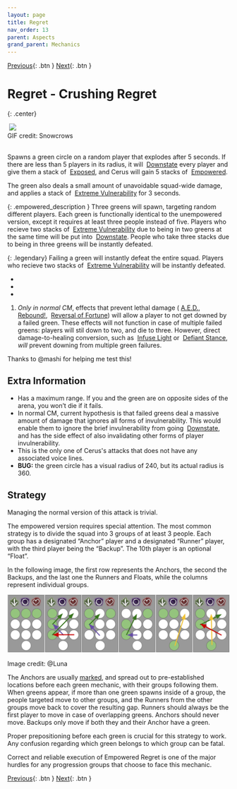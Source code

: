 ```yaml
---
layout: page
title: Regret
nav_order: 13
parent: Aspects
grand_parent: Mechanics
---
```


[Previous](despair.html){: .btn } [Next](rage.html){: .btn }

# Regret - Crushing Regret
{: .center}

<img class="divider">

<img class="attack_gif" src="../../images/mechanics/regret.gif">

<div class="smalltext center">GIF credit: Snowcrows</div>

<img class="divider">

Spawns a green circle on a random player that explodes after 5 seconds. If there are less than 5 players in its radius, it will <img class="inline down"> [Downstate] every player and give them a stack of <img class="inline exposed"> [Exposed], and Cerus will gain 5 stacks of <img class="inline empowered"> [Empowered].

The green also deals a small amount of unavoidable squad-wide damage, and applies a stack of <img class="inline extreme_vulnerability"> [Extreme Vulnerability] for 3 seconds. 

{: .empowered_description }
Three greens will spawn, targeting random different players. Each green is functionally identical to the unempowered version, except it requires at least three people instead of five. Players who recieve two stacks of <img class="inline extreme_vulnerability"> [Extreme Vulnerability] due to being in two greens at the same time will be put into <img class="inline down"> [Downstate]. People who take three stacks due to being in three greens will be instantly defeated.

{: .legendary}
Failing a green will instantly defeat the entire squad. Players who recieve two stacks of <img class="inline extreme_vulnerability"> [Extreme Vulnerability] will be instantly defeated.

<div>
  <ul class="mechtable">
    <li class="table-header">
      <img class="table-img distort">
      <img class="table-img glint_h">
      <img class="table-img feedback">
      <img class="table-img dodge">
      <img class="table-img jump">
      <img class="table-img protection">
      <img class="table-img block">
      <img class="table-img barrier">
    </li>
    <li class="table-row">
      <img class="table-img notok">
      <img class="table-img kinda1">
      <img class="table-img notok">
      <img class="table-img notok">
      <img class="table-img notok">
      <img class="table-img notok">
      <img class="table-img notok">
      <img class="table-img notok">
    </li>
    <li class="emp-row">
      <img class="table-img notok">
      <img class="table-img kinda1">
      <img class="table-img notok">
      <img class="table-img notok">
      <img class="table-img notok">
      <img class="table-img notok">
      <img class="table-img notok">
      <img class="table-img notok">
    </li>
  </ul>
</div>

1. _Only in normal CM_, effects that prevent lethal damage (<img class="inline aed"> [A.E.D.](https://wiki.guildwars2.com/wiki/A.E.D.), <img class="inline rebound"> [Rebound!](https://wiki.guildwars2.com/wiki/%22Rebound!%22), <img class="inline reversal"> [Reversal of Fortune](https://wiki.guildwars2.com/wiki/Reversal_of_Fortune)) will allow a player to not get downed by a failed green. These effects will not function in case of multiple failed greens: players will stil down to two, and die to three. However, direct damage-to-healing conversion, such as <img class="inline glint_h"> [Infuse Light](https://wiki.guildwars2.com/wiki/Infuse_Light) or <img class="inline defiant"> [Defiant Stance](https://wiki.guildwars2.com/wiki/Defiant_Stance), _will_ prevent downing from multiple green failures.
<div class="smalltext">Thanks to @mashi for helping me test this!</div>

## Extra Information

- Has a maximum range. If you and the green are on opposite sides of the arena, you won’t die if it fails.
- In normal CM, current hypothesis is that failed greens deal a massive amount of damage that ignores all forms of invulnerability. This would enable them to ignore the brief invulnerability from going <img class="inline down"> [Downstate], and has the side effect of also invalidating other forms of player invulnerability.
- This is the only one of Cerus's attacks that does not have any associated voice lines.
- **BUG:** the green circle has a visual radius of 240, but its actual radius is 360.

## Strategy

Managing the normal version of this attack is trivial.

The empowered version requires special attention. The most common strategy is to divide the squad into 3 groups of at least 3 people. Each group has a designated “Anchor” player and a designated “Runner” player, with the third player being the “Backup”. The 10th player is an optional “Float”.

In the following image, the first row represents the Anchors, the second the Backups, and the last one the Runners and Floats, while the columns represent individual groups.

![Green Strategy](../../images/mechanics/green_strat.webp)
<div class="smalltext center">Image credit: @Luna</div>

The Anchors are usually [marked](https://wiki.guildwars2.com/wiki/Commander#Markers), and spread out to pre-established locations before each green mechanic, with their groups following them. When greens appear, if more than one green spawns inside of a group, the people targeted move to other groups, and the Runners from the other groups move back to cover the resulting gap. Runners should always be the first player to move in case of overlapping greens. Anchors should never move. Backups only move if both they and their Anchor have a green.

Proper prepositioning before each green is crucial for this strategy to work. Any confusion regarding which green belongs to which group can be fatal.

Correct and reliable execution of Empowered Regret is one of the major hurdles for any progression groups that choose to face this mechanic.

[Previous](despair.html){: .btn } [Next](rage.html){: .btn }

[Empowered]: https://wiki.guildwars2.com/wiki/Empowered_(Cerus)
[Exposed]: https://wiki.guildwars2.com/wiki/Exposed
[Extreme Vulnerability]: https://wiki.guildwars2.com/wiki/Extreme_Vulnerability
[Downstate]: https://wiki.guildwars2.com/wiki/Downed